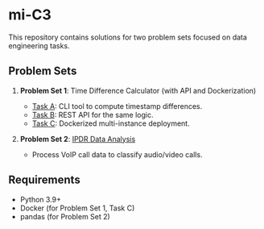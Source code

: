 # mi-C3

This repository contains solutions for two problem sets focused on data engineering tasks.

## Problem Sets
1. **Problem Set 1**: Time Difference Calculator (with API and Dockerization)
   - [Task A](./Problem_Set_1/Task_A): CLI tool to compute timestamp differences.
   - [Task B](./Problem_Set_1/Task_B): REST API for the same logic.
   - [Task C](./Problem_Set_1/Task_C): Dockerized multi-instance deployment.

2. **Problem Set 2**: [IPDR Data Analysis](./Problem_Set_2)  
   - Process VoIP call data to classify audio/video calls.

## Requirements
- Python 3.9+
- Docker (for Problem Set 1, Task C)
- pandas (for Problem Set 2)
